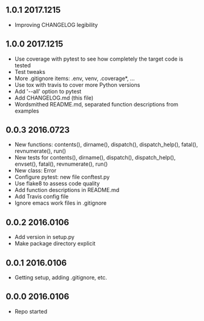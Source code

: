 ## 1.0.1 2017.1215

 * Improving CHANGELOG legibility

## 1.0.0 2017.1215

 * Use coverage with pytest to see how completely the target code is
   tested
 * Test tweaks
 * More .gitignore items: .env, venv, .coverage*, ...
 * Use tox with travis to cover more Python versions
 * Add '--all' option to pytest
 * Add CHANGELOG.md (this file)
 * Wordsmithed README.md, separated function descriptions from examples

## 0.0.3 2016.0723

 * New functions: contents(), dirname(), dispatch(), dispatch_help(),
   fatal(), revnumerate(), run()
 * New tests for contents(), dirname(), dispatch(), dispatch_help(),
   envset(), fatal(), revnumerate(), run()
 * New class: Error
 * Configure pytest: new file conftest.py
 * Use flake8 to assess code quality
 * Add function descriptions in README.md
 * Add Travis config file
 * Ignore emacs work files in .gitignore

## 0.0.2 2016.0106

 * Add version in setup.py
 * Make package directory explicit

## 0.0.1 2016.0106

 * Getting setup, adding .gitignore, etc.

## 0.0.0 2016.0106

 * Repo started

